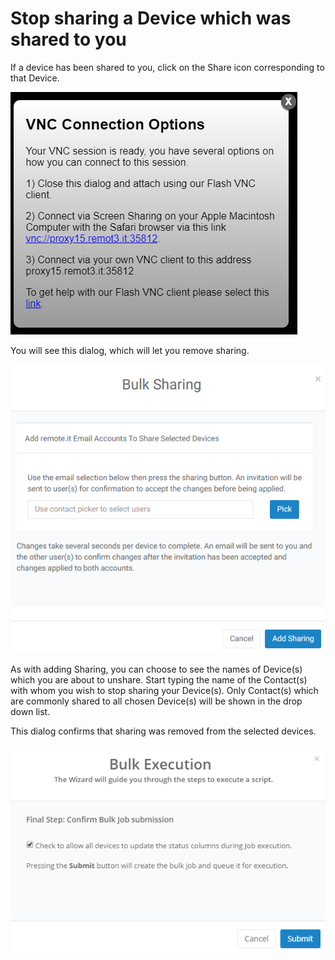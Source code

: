 # Stop sharing a Device which was shared to you

If a device has been shared to you, click on the Share icon corresponding to that Device.  

![](../../.gitbook/assets/image%20%2879%29.png)

You will see this dialog, which will let you remove sharing.

![](../../.gitbook/assets/image%20%28253%29.png)

As with adding Sharing, you can choose to see the names of Device\(s\) which you are about to unshare.  Start typing the name of the Contact\(s\) with whom you wish to stop sharing your Device\(s\).  Only Contact\(s\) which are commonly shared to all chosen Device\(s\) will be shown in the drop down list.

This dialog confirms that sharing was removed from the selected devices.

![](../../.gitbook/assets/image%20%28357%29.png)

